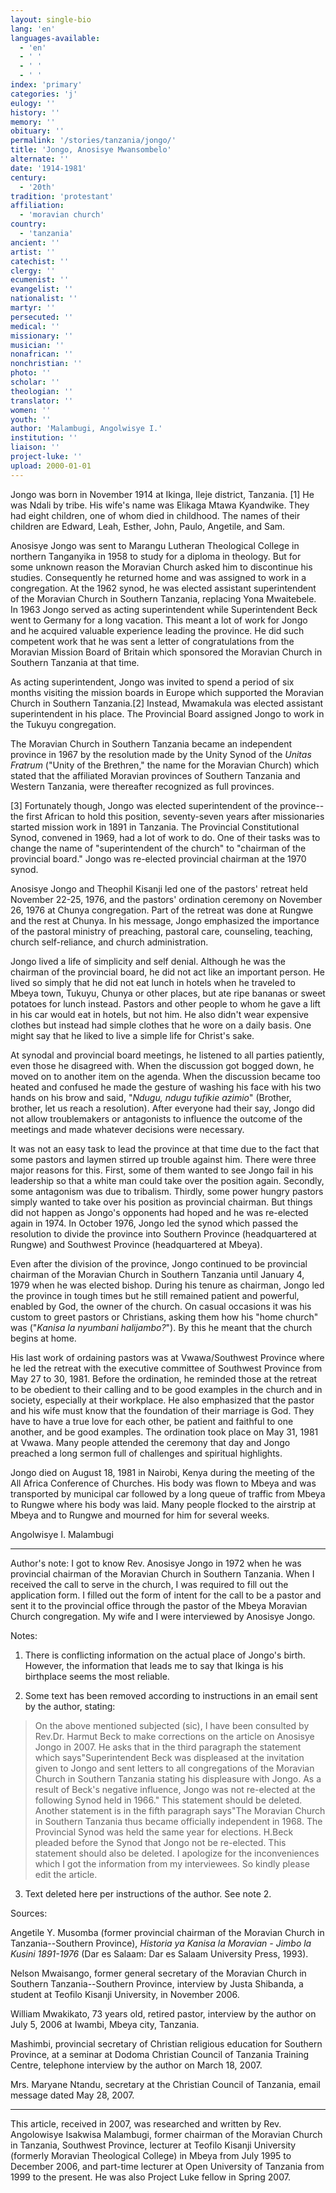 ```yaml
---
layout: single-bio
lang: 'en'
languages-available:
  - 'en'
  - ' '
  - ' '
  - ' '
index: 'primary'
categories: 'j'
eulogy: ''
history: ''
memory: ''
obituary: ''
permalink: '/stories/tanzania/jongo/'
title: 'Jongo, Anosisye Mwansombelo'
alternate: ''
date: '1914-1981'
century:
  - '20th'
tradition: 'protestant'
affiliation:
  - 'moravian church'
country:
  - 'tanzania'
ancient: ''
artist: ''
catechist: ''
clergy: ''
ecumenist: ''
evangelist: ''
nationalist: ''
martyr: ''
persecuted: ''
medical: ''
missionary: ''
musician: ''
nonafrican: ''
nonchristian: ''
photo: ''
scholar: ''
theologian: ''
translator: ''
women: ''
youth: ''
author: 'Malambugi, Angolwisye I.'
institution: ''
liaison: ''
project-luke: ''
upload: 2000-01-01
---
```



Jongo was born in November 1914 at Ikinga, Ileje district, Tanzania. [1] He was Ndali by tribe. His wife's name was Elikaga Mtawa Kyandwike. They had eight children, one of whom died in childhood. The names of their children are Edward, Leah, Esther, John, Paulo, Angetile, and Sam.

Anosisye Jongo was sent to Marangu Lutheran Theological College in northern Tanganyika in 1958 to study for a diploma in theology. But for some unknown reason the Moravian Church asked him to discontinue his studies. Consequently he returned home and was assigned to work in a congregation. At the 1962 synod, he was elected assistant superintendent of the Moravian Church in Southern Tanzania, replacing Yona Mwaitebele. In 1963 Jongo served as acting superintendent while Superintendent Beck went to Germany for a long vacation. This meant a lot of work for Jongo and he acquired valuable experience leading the province. He did such competent work that he was sent a letter of congratulations from the Moravian Mission Board of Britain which sponsored the Moravian Church in Southern Tanzania at that time.

As acting superintendent, Jongo was invited to spend a period of six months visiting the mission boards in Europe which supported the Moravian Church in Southern Tanzania.[2]  Instead, Mwamakula was elected assistant superintendent in his place. The Provincial Board assigned Jongo to work in the Tukuyu congregation.

The Moravian Church in Southern Tanzania became an independent province in 1967 by the resolution made by the Unity Synod of the *Unitas Fratrum* ("Unity of the Brethren," the name for the Moravian Church) which stated that the affiliated Moravian provinces of Southern Tanzania and Western Tanzania, were thereafter recognized as full provinces.

[3] Fortunately though, Jongo was elected superintendent of the province--the first African to hold this position, seventy-seven years after missionaries started mission work in 1891 in Tanzania. The Provincial Constitutional Synod, convened in 1969, had a lot of work to do. One of their tasks was to change the name of "superintendent of the church" to "chairman of the provincial board." Jongo was re-elected provincial chairman at the 1970 synod.

Anosisye Jongo and Theophil Kisanji led one of the pastors' retreat held November 22-25, 1976, and the pastors' ordination ceremony on November 26, 1976 at Chunya congregation. Part of the retreat was done at Rungwe and the rest at Chunya. In his message, Jongo emphasized the importance of the pastoral ministry of preaching, pastoral care, counseling, teaching, church self-reliance, and church administration.

Jongo lived a life of simplicity and self denial. Although he was the chairman of the provincial board, he did not act like an important person. He lived so simply that he did not eat lunch in hotels when he traveled to Mbeya town, Tukuyu, Chunya or other places, but ate ripe bananas or sweet potatoes for lunch instead. Pastors and other people to whom he gave a lift in his car would eat in hotels, but not him. He also didn't wear expensive clothes but instead had simple clothes that he wore on a daily basis. One might say that he liked to live a simple life for Christ's sake.

At synodal and provincial board meetings, he listened to all parties patiently, even those he disagreed with. When the discussion got bogged down, he moved on to another item on the agenda. When the discussion became too heated and confused he made the gesture of washing his face with his two hands on his brow and said, "*Ndugu, ndugu tufikie azimio*" (Brother, brother, let us reach a resolution). After everyone had their say, Jongo did not allow troublemakers or antagonists to influence the outcome of the meetings and made whatever decisions were necessary.

It was not an easy task to lead the province at that time due to the fact that some pastors and laymen stirred up trouble against him. There were three major reasons for this. First, some of them wanted to see Jongo fail in his leadership so that a white man could take over the position again. Secondly, some antagonism was due to tribalism. Thirdly, some power hungry pastors simply wanted to take over his position as provincial chairman. But things did not happen as Jongo's opponents had hoped and he was re-elected again in 1974. In October 1976, Jongo led the synod which passed the resolution to divide the province into Southern Province (headquartered at Rungwe) and Southwest Province (headquartered at Mbeya).

Even after the division of the province, Jongo continued to be provincial chairman of the Moravian Church in Southern Tanzania until January 4, 1979 when he was elected bishop. During his tenure as chairman, Jongo led the province in tough times but he still remained patient and powerful, enabled by God, the owner of the church. On casual occasions it was his custom to greet pastors or Christians, asking them how his "home church" was ("*Kanisa la nyumbani halijambo?*"). By this he meant that the church begins at home.

His last work of ordaining pastors was at Vwawa/Southwest Province where he led the retreat with the executive committee of Southwest Province from May 27 to 30, 1981. Before the ordination, he reminded those at the retreat to be obedient to their calling and to be good examples in the church and in society, especially at their workplace. He also emphasized that the pastor and his wife must know that the foundation of their marriage is God. They have to have a true love for each other, be patient and faithful to one another, and be good examples. The ordination took place on May 31, 1981 at Vwawa. Many people attended the ceremony that day and Jongo preached a long sermon full of challenges and spiritual highlights.

Jongo died on August 18, 1981 in Nairobi, Kenya during the meeting of the All Africa Conference of Churches. His body was flown to Mbeya and was transported by municipal car followed by a long queue of traffic from Mbeya to Rungwe where his body was laid. Many people flocked to the airstrip at Mbeya and to Rungwe and mourned for him for several weeks.

Angolwisye I. Malambugi

---

Author's note: I got to know Rev. Anosisye Jongo in 1972 when he was provincial chairman of the Moravian Church in Southern Tanzania. When I received the call to serve in the church, I was required to fill out the application form. I filled out the form of intent for the call to be a pastor and sent it to the provincial office through the pastor of the Mbeya Moravian Church congregation. My wife and I were interviewed by Anosisye Jongo.

Notes:

1. There is conflicting information on the actual place of Jongo's birth. However, the information that leads me to say that Ikinga is his birthplace seems the most reliable.

2. Some text has been removed according to instructions in an email sent by the author, stating:

> On the above mentioned subjected (sic), I have been consulted by Rev.Dr. Harmut Beck to make corrections on the article on Anosisye Jongo in 2007.  He asks that in the third paragraph the statement which says"Superintendent Beck was displeased at the invitation given to Jongo and sent letters to all congregations of the Moravian Church in Southern Tanzania stating his displeasure with Jongo. As a result of Beck's negative influence, Jongo was not re-elected at the following Synod held in 1966." This statement should be deleted. Another statement is in the fifth paragraph says"The Moravian Church in Southern Tanzania thus became officially independent in 1968. The Provincial Synod was held the same year for elections. H.Beck pleaded before the Synod that Jongo not be re-elected. This statement should also be deleted. I apologize for the inconveniences which I got the information from my interviewees. So kindly please edit the article.

3. Text deleted here per instructions of the author. See note 2.

Sources:

Angetile Y. Musomba (former provincial chairman of the Moravian Church in Tanzania--Southern Province), *Historia ya Kanisa la Moravian - Jimbo la Kusini 1891-1976* (Dar es Salaam: Dar es Salaam University Press, 1993).

Nelson Mwaisango, former general secretary of the Moravian Church in Southern Tanzania--Southern Province, interview by Justa Shibanda, a student at Teofilo Kisanji University, in November 2006.

William Mwakikato, 73 years old, retired pastor, interview by the author on July 5, 2006 at Iwambi, Mbeya city, Tanzania.

Mashimbi, provincial secretary of Christian religious education for Southern Province, at a seminar at Dodoma Christian Council of Tanzania Training Centre, telephone interview by the author on March 18, 2007.

Mrs. Maryane Ntandu, secretary at the Christian Council of Tanzania, email message dated May 28, 2007.

---

This article, received in 2007, was researched and written by Rev. Angolowisye Isakwisa Malambugi, former chairman of the Moravian Church in Tanzania, Southwest Province, lecturer at Teofilo Kisanji University (formerly Moravian Theological College) in Mbeya from July 1995 to December 2006, and part-time lecturer at Open University of Tanzania from 1999 to the present. He was also Project Luke fellow in Spring 2007.